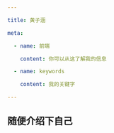 ```yaml
---

title: 黄子涵

meta:

  - name: 前端

    content: 你可以从这了解我的信息

  - name: keywords

    content: 我的关键字

---
```


## 随便介绍下自己